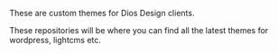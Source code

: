 These are custom themes for Dios Design clients.

These repositories will be where you can find all the latest themes for wordpress, lightcms etc.



